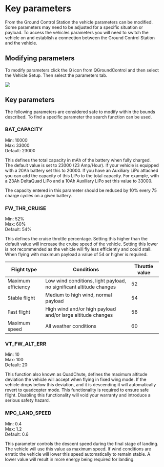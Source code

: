 # Key parameters

From the Ground Control Station the vehicle parameters can be modified. Some parameters may need to be adjusted for a specific situation or payload. To access the vehicles parameters you will need to switch the vehicle on and establish a connection between the Ground Control Station and the vehicle.

## Modifying parameters

To modify parameters click the Q icon from QGroundControl and then select the Vehicle Setup. Then select the parameters tab.

![](../.gitbook/assets/Selection\_562.jpg)

## Key parameters

The following parameters are considered safe to modify within the bounds described. To find a specific parameter the search function can be used.

### **BAT\_CAPACITY**

Min: 10000\
Max: 33000\
Default: 23000

This defines the total capacity in mAh of the battery when fully charged. The default value is set to 23000 (23 Amp/Hour). If your vehicle is equipped with a 20Ah battery set this to 20000. If you have an Auxiliary LiPo attached you can add the capacity of this LiPo to the total capacity. For example, with a 23Ah DeltaQuad LiPo and a 10Ah Auxiliary LiPo set this value to 33000.

The capacity entered in this parameter should be reduced by 10% every 75 charge cycles on a given battery.

### FW\_THR\_CRUISE

Min: 52%\
Max: 60%\
Default: 54%

This defines the cruise throttle percentage. Setting this higher than the default value will increase the cruise speed of the vehicle. Setting this lower is not recommended as the vehicle will fly less efficiently and could stall. When flying with maximum payload a value of 54 or higher is required.

| Flight type        | Conditions                                                          | Throttle value |
| ------------------ | ------------------------------------------------------------------- | -------------- |
| Maximum efficiency | Low wind conditions, light payload, no significant altitude changes | 52             |
| Stable flight      | Medium to high wind, normal payload                                 | 54             |
| Fast flight        | High wind and/or high payload and/or large altitude changes         | 56             |
| Maximum speed      | All weather conditions                                              | 60             |

### VT\_FW\_ALT\_ERR

Min: 10\
Max: 100\
Default: 20

This function also known as QuadChute, defines the maximum altitude deviation the vehicle will accept when flying in fixed wing mode. If the vehicle drops below this deviation, and it is descending it will automatically revert to quadcopter mode. This functionality is required to ensure safe flight. Disabling this functionality will void your warranty and introduce a serious safety hazard.

### MPC\_LAND\_SPEED

Min: 0.4\
Max: 1.2\
Default: 0.6

This parameter controls the descent speed during the final stage of landing. The vehicle will use this value as maximum speed. If wind conditions are erratic the vehicle will lower this speed automatically to remain stable. A lower value will result in more energy being required for landing.
